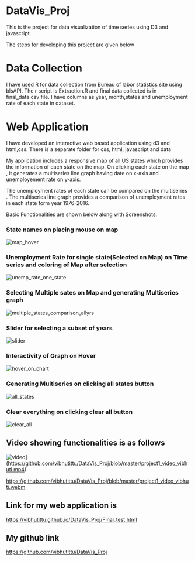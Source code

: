 # DataVis_Proj
This is the project for data visualization of time series using D3 and javascript.

The steps for developing this project are given below

# Data Collection

I have used R for data collection from Bureau of labor statistics site using blsAPI. The r script is Extraction.R and final data collected is in final_data.csv file. I have columns as year, month,states and unemployment rate of each state in dataset.

# Web Application
 
I have developed an interactive web based application using d3 and html,css.
There is a separate folder for css, html, javascript and data

My application includes a responsive map of all US states which provides the information of each state on the map. On clicking each state on the map , it generates a multiseries line graph having date on x-axis and unemployement rate on y-axis. 

The unemployment rates of each state can be compared on the multiseries . The multiseries line graph provides a comparison of unemployment rates in each state form year 1976-2016.

Basic Functionalities are shown below along with Screenshots.

### State names on placing mouse on map
![map_hover](https://cloud.githubusercontent.com/assets/19288804/19245186/609dfce4-8ee5-11e6-9434-1f9658dc0205.jpg)

### Unemployment Rate for single state(Selected on Map) on Time series and coloring of Map after selection
![unemp_rate_one_state](https://cloud.githubusercontent.com/assets/19288804/19245197/6ef99fa0-8ee5-11e6-8124-06f075643402.JPG)


### Selecting Multiple sates on Map and generating Multiseries graph
![multiple_states_comparison_allyrs](https://cloud.githubusercontent.com/assets/19288804/19245255/b730073c-8ee5-11e6-8066-54d5a5626f2f.jpg)

### Slider for selecting a subset of years 
![slider](https://cloud.githubusercontent.com/assets/19288804/19245300/e613082e-8ee5-11e6-84a0-58334290de67.jpg)

### Interactivity of Graph on Hover 
![hover_on_chart](https://cloud.githubusercontent.com/assets/19288804/19245308/f03c4036-8ee5-11e6-83d4-f9fd6b3d5905.jpg)

### Generating Multiseries on clicking all states button 
![all_states](https://cloud.githubusercontent.com/assets/19288804/19245314/fae6402c-8ee5-11e6-946e-470c5b14c266.jpg)

### Clear everything on clicking clear all button
![clear_all](https://cloud.githubusercontent.com/assets/19288804/19245320/05bd4a86-8ee6-11e6-86b3-63cac03cfa15.jpg)


## Video showing functionalities is as follows

![video](https://cloud.githubusercontent.com/assets/19288804/19246691/37394c84-8eed-11e6-8ad6-2ff0f208e299.jpg)](https://github.com/vibhutittu/DataVis_Proj/blob/master/project1_video_vibhuti.mp4)



https://github.com/vibhutittu/DataVis_Proj/blob/master/project1_video_vibhuti.webm

## Link for my web application is 
https://vibhutittu.github.io/DataVis_Proj/Final_test.html

## My github link
https://github.com/vibhutittu/DataVis_Proj




